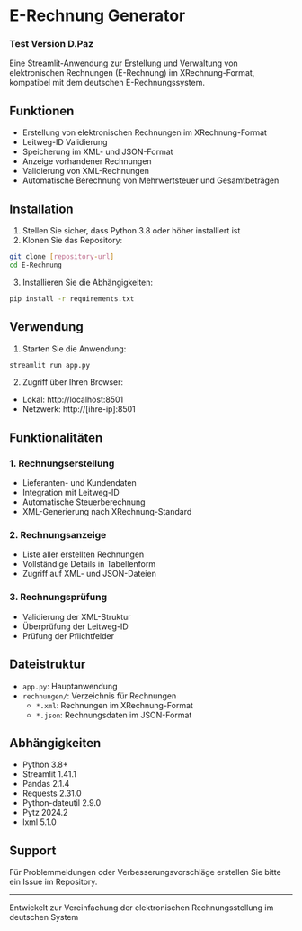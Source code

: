 # E-Rechnung Generator
### Test Version D.Paz

Eine Streamlit-Anwendung zur Erstellung und Verwaltung von elektronischen Rechnungen (E-Rechnung) im XRechnung-Format, kompatibel mit dem deutschen E-Rechnungssystem.

## Funktionen

- Erstellung von elektronischen Rechnungen im XRechnung-Format
- Leitweg-ID Validierung
- Speicherung im XML- und JSON-Format
- Anzeige vorhandener Rechnungen
- Validierung von XML-Rechnungen
- Automatische Berechnung von Mehrwertsteuer und Gesamtbeträgen

## Installation

1. Stellen Sie sicher, dass Python 3.8 oder höher installiert ist
2. Klonen Sie das Repository:
```bash
git clone [repository-url]
cd E-Rechnung
```

3. Installieren Sie die Abhängigkeiten:
```bash
pip install -r requirements.txt
```

## Verwendung

1. Starten Sie die Anwendung:
```bash
streamlit run app.py
```

2. Zugriff über Ihren Browser:
- Lokal: http://localhost:8501
- Netzwerk: http://[ihre-ip]:8501

## Funktionalitäten

### 1. Rechnungserstellung
- Lieferanten- und Kundendaten
- Integration mit Leitweg-ID
- Automatische Steuerberechnung
- XML-Generierung nach XRechnung-Standard

### 2. Rechnungsanzeige
- Liste aller erstellten Rechnungen
- Vollständige Details in Tabellenform
- Zugriff auf XML- und JSON-Dateien

### 3. Rechnungsprüfung
- Validierung der XML-Struktur
- Überprüfung der Leitweg-ID
- Prüfung der Pflichtfelder

## Dateistruktur

- `app.py`: Hauptanwendung
- `rechnungen/`: Verzeichnis für Rechnungen
  - `*.xml`: Rechnungen im XRechnung-Format
  - `*.json`: Rechnungsdaten im JSON-Format

## Abhängigkeiten

- Python 3.8+
- Streamlit 1.41.1
- Pandas 2.1.4
- Requests 2.31.0
- Python-dateutil 2.9.0
- Pytz 2024.2
- lxml 5.1.0

## Support

Für Problemmeldungen oder Verbesserungsvorschläge erstellen Sie bitte ein Issue im Repository.

---

Entwickelt zur Vereinfachung der elektronischen Rechnungsstellung im deutschen System
